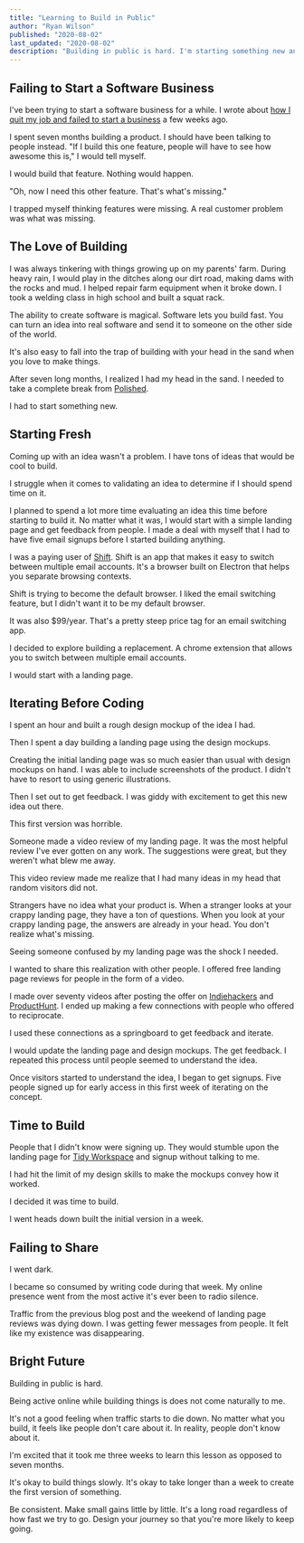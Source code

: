 ```yaml
---
title: "Learning to Build in Public"
author: "Ryan Wilson"
published: "2020-08-02"
last_updated: "2020-08-02"
description: "Building in public is hard. I'm starting something new and trying to get better at sharing the journey."
---
```


## Failing to Start a Software Business

I've been trying to start a software business for a while. I wrote about [how I quit my job and failed to start a business](https://ruminant.dev/blog/quitting-my-job-and-failing-to-start-a-business) a few weeks ago.

I spent seven months building a product. I should have been talking to people instead. "If I build this one feature, people will have to see how awesome this is," I would tell myself.

I would build that feature. Nothing would happen.

"Oh, now I need this other feature. That's what's missing."

I trapped myself thinking features were missing. A real customer problem was what was missing.

## The Love of Building

I was always tinkering with things growing up on my parents' farm. During heavy rain, I would play in the ditches along our dirt road, making dams with the rocks and mud. I helped repair farm equipment when it broke down. I took a welding class in high school and built a squat rack.

The ability to create software is magical. Software lets you build fast. You can turn an idea into real software and send it to someone on the other side of the world.

It's also easy to fall into the trap of building with your head in the sand when you love to make things.

After seven long months, I realized I had my head in the sand. I needed to take a complete break from [Polished](https://polished.app).

I had to start something new.

## Starting Fresh

Coming up with an idea wasn't a problem. I have tons of ideas that would be cool to build.

I struggle when it comes to validating an idea to determine if I should spend time on it.

I planned to spend a lot more time evaluating an idea this time before starting to build it. No matter what it was, I would start with a simple landing page and get feedback from people. I made a deal with myself that I had to have five email signups before I started building anything.

I was a paying user of [Shift](https://tryshift.com). Shift is an app that makes it easy to switch between multiple email accounts. It's a browser built on Electron that helps you separate browsing contexts.

Shift is trying to become the default browser. I liked the email switching feature, but I didn't want it to be my default browser.

It was also $99/year. That's a pretty steep price tag for an email switching app.

I decided to explore building a replacement. A chrome extension that allows you to switch between multiple email accounts.

I would start with a landing page.

## Iterating Before Coding

I spent an hour and built a rough design mockup of the idea I had. 

Then I spent a day building a landing page using the design mockups.

Creating the initial landing page was so much easier than usual with design mockups on hand. I was able to include screenshots of the product. I didn't have to resort to using generic illustrations.

Then I set out to get feedback. I was giddy with excitement to get this new idea out there.

This first version was horrible. 

Someone made a video review of my landing page. It was the most helpful review I've ever gotten on any work. The suggestions were great, but they weren't what blew me away. 

This video review made me realize that I had many ideas in my head that random visitors did not.

Strangers have no idea what your product is. When a stranger looks at your crappy landing page, they have a ton of questions. When you look at your crappy landing page, the answers are already in your head. You don't realize what's missing.

Seeing someone confused by my landing page was the shock I needed.

I wanted to share this realization with other people. I offered free landing page reviews for people in the form of a video.

I made over seventy videos after posting the offer on [Indiehackers](https://www.indiehackers.com/post/post-your-landing-page-and-i-will-give-feedback-in-the-form-of-a-video-2c3c01fd77) and [ProductHunt](https://www.producthunt.com/makers/1-makers/discussion/52307-giving-away-free-landing-page-feedback-videos#comment-1092519). I ended up making a few connections with people who offered to reciprocate.

I used these connections as a springboard to get feedback and iterate.

I would update the landing page and design mockups. The get feedback. I repeated this process until people seemed to understand the idea.

Once visitors started to understand the idea, I began to get signups. Five people signed up for early access in this first week of iterating on the concept.

## Time to Build

People that I didn't know were signing up. They would stumble upon the landing page for [Tidy Workspace](https://tidyworkspace.com) and signup without talking to me.

I had hit the limit of my design skills to make the mockups convey how it worked.

I decided it was time to build.

I went heads down built the initial version in a week.

## Failing to Share

I went dark.

I became so consumed by writing code during that week. My online presence went from the most active it's ever been to radio silence.

Traffic from the previous blog post and the weekend of landing page reviews was dying down. I was getting fewer messages from people. It felt like my existence was disappearing.

## Bright Future

Building in public is hard.

Being active online while building things is does not come naturally to me.

It's not a good feeling when traffic starts to die down. No matter what you build, it feels like people don't care about it. In reality, people don't know about it.

I'm excited that it took me three weeks to learn this lesson as opposed to seven months.

It's okay to build things slowly. It's okay to take longer than a week to create the first version of something.

Be consistent. Make small gains little by little. It's a long road regardless of how fast we try to go. Design your journey so that you're more likely to keep going.